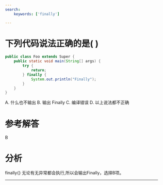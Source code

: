 ```yaml
---
search:
    keywords: ['finally']

---
```



# 下列代码说法正确的是( )
```java
public class Foo extends Super {
	public static void main(String[] args) {
		try {
			return;
		} finally {
			System.out.println("Finally");
		}
	}
}
```
A. 什么也不输出
B. 输出 Finally
C. 编译错误
D. 以上说法都不正确

# 参考解答
B

# 分析
finally{} 无论有无异常都会执行,所以会输出Finally，选择B项。

---